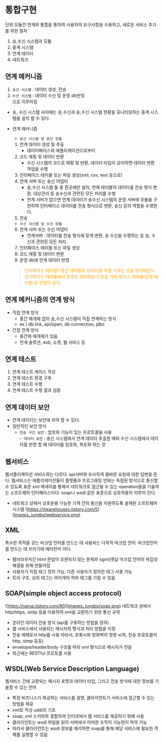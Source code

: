 # 통합구현
단위 모듈간 연계와 통합을 통하여 사용자의 요구사항을 수용하고, 새로운 서비스 추가를 위한 절차

1. 송,수신 시스템과 모듈
2. 중계 시스템
3. 연계 데이터
4. 네트워크

## 연계 메커니즘
1. `송신 시스템`  : 데이터 생성, 전송
2. `수신 시스템` : 데이터 수신 및 운영 db반영  
으로 이루어짐

- 송, 수신 시스템 사이에는 송,수신과 송,수신 시스템 현황을 모니터링하는 중계 시스템을 설치 할 수 있다.
- 연계 매커니즘  
  - `송신 시스템 및 송신 모듈`   
   1. 연계 데이터 생성 및 추출 
      - 데이터베이스와 애플리케이션으로부터   
   2. 코드 매핑 및 데이터 반환
      - 수신 시스템의 코드로 매핑 및 반환, 데이터 타입이 상이하면 데이터 변환 작업을 수행 
   3. 인터페이스 테이블 또는 파일 생성(xml, csv, text 등으로)
   4. 연계 서버 또는 송신 어댑터
      - 송,수신 시스템 둘 중 한곳에만 설치, 연께 테이블의 데이터를 전송 형식 변환, 대상관리 등 송수신과 관련된 모든 처리를 수행
      - 연계 서버가 없으면 연계 데이터가 송수신 시스템의 운영 서버에 모듈을 구현하여 인터페이스 데이터를 전송 형식으로 변환, 송신 등의 역할을 수행한다.
   5. 전송
    - `수신 시스템 및 수신 모듈`
   6. 연계 서버 또는 수신 어댑터
       - 연계서버 : 데이터를 전송 형식에 맞게 변환, 송 수신을 수행하는 등 송, 수신과 관련된 모든 처리
   7. 인터페이스 테이블 또는 파일 생성
   8. 코드 매핑 및 데이터 변환
   9.  운영 db에 연계 데이터 반영  
    
    > <span style="color:orange">인터페이스 테이블? 중간 테이블로 데이터를 직접 다루는 것을 방지해준다. 인터페이스 테이블에서 변경된 데이터는 인증을 거쳐 베이스 테이블(실제 테이블)로 반영이 된다. </span>
## 연계 메커니즘의 연계 방식
- 직접 연계 방식
  - 중간 매개체 없이 송,수신 시스템이 직접 연계하는 방식
  - ex ) db link, api/open, db connection, jdbc
- 간접 연계 방식
  - 중간에 매개체가 있음
  - 연계 솔루션, esb, 소켓, 웹 서비스 등
## 연계 테스트
1. 연계 테스트 케이스 작성
2. 연계 테스트 환경 구축
3. 연계 테스트 수행
4. 연계 테스트 수행 결과 검증
## 연계 데이터 보안
- 연계 데이터는 보안에 취약 할 수 있다.
- 일반적인 보안 방식
  - `전송 구간 보안` : 암호화 기능이 있는 프로토콜을 사용  
  -` 데이터 보안` : 송신 시스템에서 연계 데이터 추출할 때와 수신 시스템에서 데이터를 반영 할 때 데이터를 암호화, 복호화 하는 것

## 웹서비스
웹서플리케이션 서비스와는 다르다. api서버와 유사하게 올바른 요청에 대한 답변을 준다. 웹서비스는 애플리케이션들이 플랫폼과 프로그래밍 언와는 독립된 방식으로 통신할 수 있도록 표준 xml 메세지를 통해서 네트워크로 접근될 수 있는 operation들을 기술하는 소프트웨어 인터페이스이다. soap나 wsdl 같은 표준으로 상호작용이 이루어 진다. 
- 네트워크 상에서 상호운용 가능한 기계 간의 통신을 지원하도록 설계된 소프트웨어 시스템 
 ![https://itwarehouses.tistory.com/5](images_jungbo/webservice.png)
## XML
특수한 목적을 갖는 마크업 언어를 만드는 데 사용되는 다목적 마크업 언어. 마크업언어를 만드는 데 쓰이기에 메타언어 이다.
- 웹브라우저간 html 문법이 호환되지 않는 문제와 sgml(옛날 마크업 언어의 복잡성 해결을 위해 만들어짐
- 사용자가 직접 태그 정의 가능, 다른 사용자가 정의한 태그 사용 가능
- 트리 구조, 상위 태그는 여러개의 하위 태그를 가질 수 있음
## SOAP(simple object access protocol)
![https://narup.tistory.com/80](images_jungbo/soap.png)
네트워크 상에서 http/https, smtp 등을 이용하여 xml을 교환하기 위한 통신 규약
  
- 온라인 데이터 전송 방식 (api를 구축하는 방법을 정의)
- 웹 서비스에서 사용되는 메시지의 형식과 처리 방법을 지정
- 전송 매체로서 http를 사용 따라서, 프록시와 방화벽의 영향 x(즉, 전송 프로토콜이 http, stmp 등등)
- envelope/header/body 구조를 따라 xml 형식으로 메시지가 전달
- 최근에는 RESTful 프로토콜 사용 
 

 ## WSDL(Web Service Description Language)
웹서비스 간에 교환되는 메시지 포맷과 데이터 타입, 그리고 전송 방식에 대한 정보를 기술할 수 있는 언어
- 특정 비즈니스가 제공하는 서비스를 설명, 클라이언트가 서비스에 접근할 수 있는 방법을 제공
- xml로 작성 uddi의 기초
- soap, xml 스키마와 결합하여 인터넷에서 웹 서비스를 제공하기 위해 사용
- 클라이언트는 wsdl 파일을 읽어 서버에서 어떠한 조작이 가능한지 파악 가능
- 따라서 클라이언트는 wsdl 정보를 해석하면 soap를 통해 해당 서비스에 필요한 객체를 실행할 수 있음

   